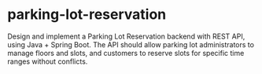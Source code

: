 # parking-lot-reservation
Design and implement a Parking Lot Reservation backend with REST API, using  Java + Spring Boot. The API should allow parking lot administrators to manage floors  and slots, and customers to reserve slots for specific time ranges without conflicts.
